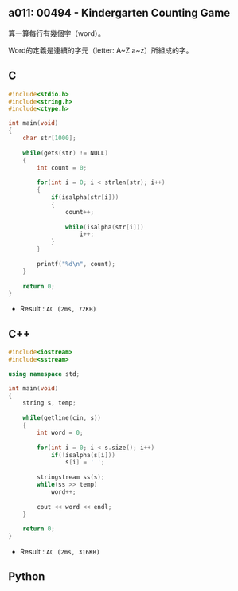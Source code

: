 ## a011: 00494 - Kindergarten Counting Game
算一算每行有幾個字（word）。

Word的定義是連續的字元（letter: A~Z a~z）所組成的字。

## C
```C
#include<stdio.h>
#include<string.h>
#include<ctype.h>

int main(void)
{
	char str[1000];
	
	while(gets(str) != NULL)
	{
		int count = 0;
		
		for(int i = 0; i < strlen(str); i++)
		{
			if(isalpha(str[i]))
			{
				count++;
				
				while(isalpha(str[i]))
					i++;
			}
		}
		
		printf("%d\n", count);
	}
	
	return 0;
}
```
 * Result : `AC (2ms, 72KB)`

## C++
```c++
#include<iostream>
#include<sstream>

using namespace std;

int main(void)
{
	string s, temp;
	
	while(getline(cin, s))
	{
		int word = 0;
	
		for(int i = 0; i < s.size(); i++)
            if(!isalpha(s[i]))
				s[i] = ' ';
		
		stringstream ss(s);
		while(ss >> temp)
			word++;
		
		cout << word << endl;
	}
	
	return 0;
}
```
 * Result : `AC (2ms, 316KB)`

## Python
